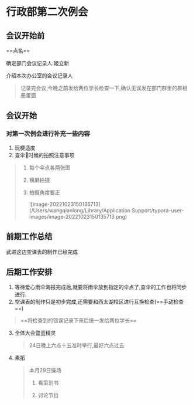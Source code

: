 # 行政部第二次例会

## 会议开始前

==点名==

确定部门会议记录人:姬立新

介绍本次办公室的会议记录人

> 记录完会议,今晚之前发给两位学长检查一下,确认无误发在部门群里的群相册里面

## 会议开始

### 对第一次例会进行补充一些内容

1. 玩梗适度
2. 查伞🌂时候的拍照注意事项

> 1. 每个伞点各两张图
>
> 2. 横屏拍摄
>
> 3. 拍摄角度要正
>
>    ![image-20221023150135713](/Users/wangqianlong/Library/Application Support/typora-user-images/image-20221023150135713.png)

## 前期工作总结

武进这边空课表的制作已经完成

## 后期工作安排

1. 等待爱心雨伞海报完成后,就要将雨伞放到指定的伞点了,查伞的工作也将同步进行.
2. 空课表的制作只是初步完成,还需要和西太湖校区进行互换检查(==手动检查==)

>==将检查到的错误记录下来后统一发给两位学长==

3. 全体大会暨蓝精灵

   > 24日晚上六点十五准时举行,最好六点过去

4. 素拓

   > 本月29日操场
   >
   > 1. 看策划书
   >
   > 2. 讨论节目